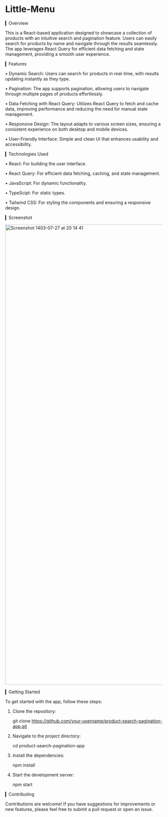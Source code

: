 # Little-Menu
▎Overview

This is a React-based application designed to showcase a collection of products with an intuitive search and pagination feature. Users can easily search for products by name and navigate through the results seamlessly. The app leverages React Query for efficient data fetching and state management, providing a smooth user experience.

▎Features

• Dynamic Search: Users can search for products in real-time, with results updating instantly as they type.

• Pagination: The app supports pagination, allowing users to navigate through multiple pages of products effortlessly.

• Data Fetching with React Query: Utilizes React Query to fetch and cache data, improving performance and reducing the need for manual state management.

• Responsive Design: The layout adapts to various screen sizes, ensuring a consistent experience on both desktop and mobile devices.

• User-Friendly Interface: Simple and clean UI that enhances usability and accessibility.

▎Technologies Used

• React: For building the user interface.

• React Query: For efficient data fetching, caching, and state management.

• JavaScript: For dynamic functionality.

• TypeScipt: For static types.

• Tailwind CSS: For styling the components and ensuring a responsive design.

▎Screenshot

<img width="1470" alt="Screenshot 1403-07-27 at 20 14 41" src="https://github.com/user-attachments/assets/38803545-063b-404e-8fe8-1c8679f27036">

▎Getting Started

To get started with the app, follow these steps:

1. Clone the repository:
   
   git clone https://github.com/your-username/product-search-pagination-app.git
   

2. Navigate to the project directory:
   
   cd product-search-pagination-app
   

3. Install the dependencies:
   
   npm install
   

4. Start the development server:
   
   npm start
   

▎Contributing

Contributions are welcome! If you have suggestions for improvements or new features, please feel free to submit a pull request or open an issue.

